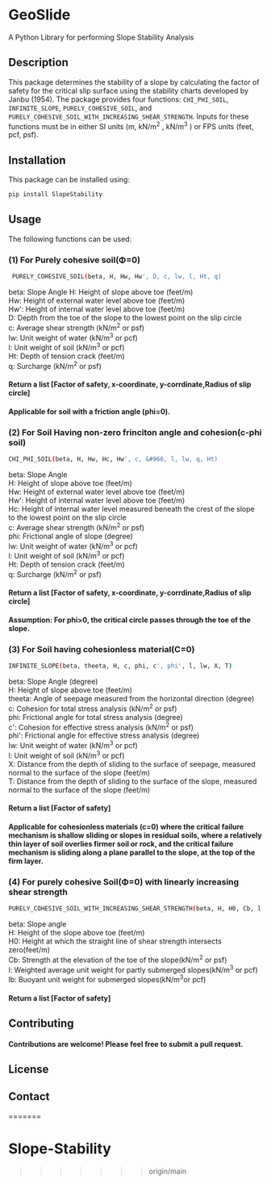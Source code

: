 # GeoSlide
A Python Library for performing Slope Stability Analysis

## Description

This package determines the stability of a slope by calculating the factor of safety for the critical slip surface using the stability charts developed by Janbu (1954). The package provides four functions: `CHI_PHI_SOIL`, `INFINITE_SLOPE`, `PURELY_COHESIVE_SOIL`, and `PURELY_COHESIVE_SOIL_WITH_INCREASING_SHEAR_STRENGTH`. Inputs for these functions must be in either SI units (m, kN/m<sup>2</sup> , kN/m<sup>3</sup> ) or FPS units (feet, pcf, psf).

## Installation

This package can be installed using:

```sh
pip install SlopeStability
```

## Usage
The following functions can be used:
### (1) For Purely cohesive soil(Φ=0)
```sh
 PURELY_COHESIVE_SOIL(beta, H, Hw, Hw', D, c, lw, l, Ht, q)
```
beta: Slope Angle
H: Height of slope above toe (feet/m)<br />
Hw: Height of external water level above toe (feet/m)<br />
Hw': Height of internal water level above toe (feet/m)<br />
D: Depth from the toe of the slope to the lowest point on the slip circle<br />
c: Average shear strength (kN/m<sup>2</sup> or psf)<br />
lw: Unit weight of water (kN/m<sup>3</sup> or pcf)<br />
l: Unit weight of soil (kN/m<sup>3</sup> or pcf)<br />
Ht: Depth of tension crack (feet/m)<br />
q: Surcharge (kN/m<sup>2</sup> or psf)<br />

#### Return a list [Factor of safety, x-coordinate, y-corrdinate,Radius of slip circle]
#### Applicable for soil with a friction angle (phi=0).

### (2) For Soil Having non-zero frinciton angle and cohesion(c-phi soil)

```sh
CHI_PHI_SOIL(beta, H, Hw, Hc, Hw', c, &#966, l, lw, q, Ht)
```
beta: Slope Angle<br />
H: Height of slope above toe (feet/m)<br />
Hw: Height of external water level above toe (feet/m)<br />
Hw': Height of internal water level above toe (feet/m)<br />
Hc: Height of internal water level measured beneath the crest of the slope to the lowest point on the slip circle<br />
c: Average shear strength (kN/m<sup>2</sup> or psf)<br />
phi: Frictional angle of slope (degree)<br />
lw: Unit weight of water (kN/m<sup>3</sup> or pcf)<br />
l: Unit weight of soil (kN/m<sup>3</sup> or pcf)<br />
Ht: Depth of tension crack (feet/m)<br />
q: Surcharge (kN/m<sup>2</sup> or psf)<br />

#### Return a list [Factor of safety, x-coordinate, y-corrdinate,Radius of slip circle]
#### Assumption: For phi>0, the critical circle passes through the toe of the slope.

### (3) For Soil having cohesionless material(C=0)
```sh
INFINITE_SLOPE(beta, theeta, H, c, phi, c', phi', l, lw, X, T)
```
beta: Slope Angle (degree)<br />
H: Height of slope above toe (feet/m)<br />
theeta: Angle of seepage measured from the horizontal direction (degree)<br />
c: Cohesion for total stress analysis (kN/m<sup>2</sup> or psf)<br />
phi: Frictional angle for total stress analysis (degree)<br />
c': Cohesion for effective stress analysis (kN/m<sup>2</sup> or psf)<br />
phi': Frictional angle for effective stress analysis (degree)<br />
lw: Unit weight of water (kN/m<sup>3</sup> or pcf)<br />
l: Unit weight of soil (kN/m<sup>3</sup> or pcf)<br />
X: Distance from the depth of sliding to the surface of seepage, measured normal to the surface of the slope (feet/m)<br />
T: Distance from the depth of sliding to the surface of the slope, measured normal to the surface of the slope (feet/m)<br />

#### Return a list [Factor of safety]
#### Applicable for cohesionless materials (c=0) where the critical failure mechanism is shallow sliding or slopes in residual soils, where a relatively thin layer of soil overlies firmer soil or rock, and the critical failure mechanism is sliding along a plane parallel to the slope, at the top of the firm layer.

### (4) For purely cohesive Soil(Φ=0) with linearly increasing shear strength 

```sh
PURELY_COHESIVE_SOIL_WITH_INCREASING_SHEAR_STRENGTH(beta, H, H0, Cb, l, lb)
```
beta: Slope angle<br />
H: Height of the slope above toe (feet/m)<br />
H0: Height at which the straight line of shear strength intersects zero(feet/m)<br />
Cb: Strength at the elevation of the toe of the slope(kN/m<sup>2</sup> or psf)<br />
l: Weighted average unit weight for partly submerged slopes(kN/m<sup>3</sup> or pcf)<br />
lb: Buoyant unit weight for submerged slopes(kN/m<sup>3</sup>or pcf)<br />

#### Return a list [Factor of safety]

## Contributing
#### Contributions are welcome! Please feel free to submit a pull request.

## License

## Contact

=======
# Slope-Stability
>>>>>>> origin/main
